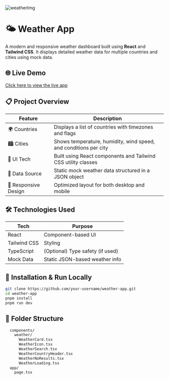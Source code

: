 
![weatherImg](https://github.com/user-attachments/assets/5e3636b8-56a5-4646-bf98-b0ce236aef98)

# 🌤 Weather App

A modern and responsive weather dashboard built using **React** and **Tailwind CSS**. It displays detailed weather data for multiple countries and cities using mock data.

## 🌐 Live Demo

[Click here to view the live app](https://weather-app-websiet-45.vercel.app)


## 📋 Project Overview

| Feature               | Description                                                                 |
|-----------------------|-----------------------------------------------------------------------------|
| 🌍 Countries          | Displays a list of countries with timezones and flags                       |
| 🏙 Cities             | Shows temperature, humidity, wind speed, and conditions per city             |
| 🎨 UI Tech            | Built using React components and Tailwind CSS utility classes               |
| 🧪 Data Source        | Static mock weather data structured in a JSON object                        |
| 📱 Responsive Design  | Optimized layout for both desktop and mobile                                 |


## 🛠 Technologies Used

| Tech         | Purpose                          |
|--------------|----------------------------------|
| React        | Component-based UI               |
| Tailwind CSS | Styling                          |
| TypeScript   | (Optional) Type safety (if used) |
| Mock Data    | Static JSON-based weather info   |


## 🚀 Installation & Run Locally

```bash
git clone https://github.com/your-username/weather-app.git
cd weather-app
pnpm install
pnpm run dev
````

## 📁 Folder Structure

```bash
  components/
    weather/
      WeatherCard.tsx
      WeatherIcon.tsx
      WeatherSearch.tsx
      WeatherCountryHeader.tsx
      WeatherNoResults.tsx
      WeatherLoading.tsx
  app/
    page.tsx
```

